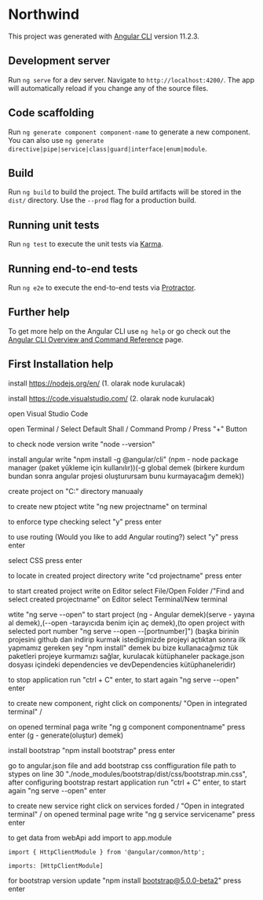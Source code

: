 # Northwind

This project was generated with [Angular CLI](https://github.com/angular/angular-cli) version 11.2.3.

## Development server

Run `ng serve` for a dev server. Navigate to `http://localhost:4200/`. The app will automatically reload if you change any of the source files.

## Code scaffolding

Run `ng generate component component-name` to generate a new component. You can also use `ng generate directive|pipe|service|class|guard|interface|enum|module`.

## Build

Run `ng build` to build the project. The build artifacts will be stored in the `dist/` directory. Use the `--prod` flag for a production build.

## Running unit tests

Run `ng test` to execute the unit tests via [Karma](https://karma-runner.github.io).

## Running end-to-end tests

Run `ng e2e` to execute the end-to-end tests via [Protractor](http://www.protractortest.org/).

## Further help

To get more help on the Angular CLI use `ng help` or go check out the [Angular CLI Overview and Command Reference](https://angular.io/cli) page.

## First Installation help
install https://nodejs.org/en/   	(1. olarak node kurulacak)

install https://code.visualstudio.com/  (2. olarak node kurulacak)

open Visual Studio Code

open Terminal / Select Default Shall / Command Promp / Press "+" Button

to check node version write "node --version"

install angular write "npm install -g @angular/cli"   (npm - node package manager (paket yükleme için kullanılır))(-g global demek (birkere kurdum bundan sonra angular projesi oluşturursam bunu kurmayacağım demek))

create project on "C:" directory manuaaly

to create new ptoject wtite "ng new projectname" on terminal

to enforce type checking select "y" press enter

to use routing (Would you like to add Angular routing?) select "y" press enter

select CSS press enter

to locate in created project directory write "cd projectname" press enter

to start created project write on Editor select File/Open Folder /"Find and select created projectname"
on Editor select Terminal/New terminal

wtite "ng serve --open" to start project (ng - Angular demek)(serve - yayına al demek),(--open -tarayıcıda benim için aç demek),(to open project with selected port number "ng serve --open --[portnumber]")
(başka birinin projesini github dan indirip kurmak istedigimizde projeyi açtıktan sonra ilk yapmamız gereken şey "npm install" demek bu bize kullanacağımız tük paketleri projeye kurmamızı sağlar, kurulacak kütüphaneler package.json dosyası içindeki dependencies ve devDependencies kütüphaneleridir)

to stop application run "ctrl + C" enter, to start again "ng serve --open" enter

to create new component, right click on components/ "Open in integrated terminal" /

on opened terminal paga write "ng g component componentname" press enter (g - generate(oluştur) demek)

install bootstrap "npm install bootstrap" press enter

go to angular.json file and add bootstrap css conffiguration file path to stypes on line 30 "./node_modules/bootstrap/dist/css/bootstrap.min.css",
after configuring bootstrap restart application run "ctrl + C" enter, to start again "ng serve --open" enter

to create new service right click on services forded / "Open in integrated terminal" /
on opened terminal page write "ng g service servicename" press enter

to get data from webApi add import to app.module

	import { HttpClientModule } from '@angular/common/http';

	imports: [HttpClientModule]
    
for bootstrap version update "npm install bootstrap@5.0.0-beta2" press enter
